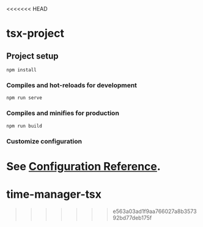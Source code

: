 <<<<<<< HEAD
# tsx-project

## Project setup
```
npm install
```

### Compiles and hot-reloads for development
```
npm run serve
```

### Compiles and minifies for production
```
npm run build
```

### Customize configuration
See [Configuration Reference](https://cli.vuejs.org/config/).
=======
# time-manager-tsx
>>>>>>> e563a03ad1f9aa766027a8b357392bd77deb175f
